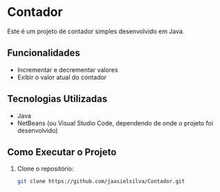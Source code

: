 # Contador

Este é um projeto de contador simples desenvolvido em Java.

## Funcionalidades

- Incrementar e decrementar valores
- Exibir o valor atual do contador

## Tecnologias Utilizadas

- Java
- NetBeans (ou Visual Studio Code, dependendo de onde o projeto foi desenvolvido)

## Como Executar o Projeto

1. Clone o repositório:

   ```bash
   git clone https://github.com/jaasielsilva/Contador.git
